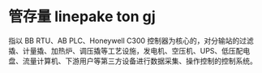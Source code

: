 # 管存量 linepake ton gj
指以 BB RTU、AB PLC、Honeywell C300 控制器为核心的，对分输站的过滤撬、计量撬、加热炉、调压撬等工艺设施，发电机、空压机、UPS、低压配电盘、流量计算机、下游用户等第三方设备进行数据采集、操作控制的控制系统。

